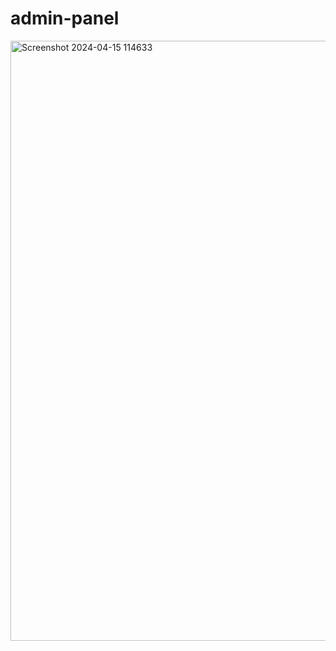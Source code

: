 # admin-panel

<img width="960" alt="Screenshot 2024-04-15 114633" src="https://github.com/dynamicHarsh/admin-panel/assets/104693483/d80ad997-2d7e-40e6-9a16-cee300b6d4a4">
